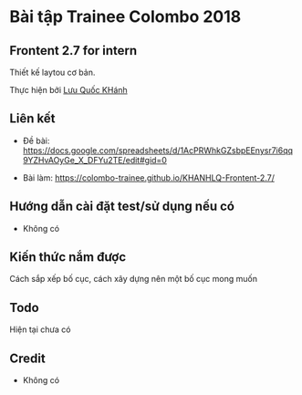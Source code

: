 
# Bài tập Trainee Colombo 2018

## Frontent 2.7 for intern



Thiết kế laytou cơ bản.

Thực hiện bởi [Lưu Quốc KHánh](https://github.com/kpmquockhanh)

## Liên kết

- Đề bài: https://docs.google.com/spreadsheets/d/1AcPRWhkGZsbpEEnysr7i6qq9YZHvAOyGe_X_DFYu2TE/edit#gid=0

- Bài làm: https://colombo-trainee.github.io/KHANHLQ-Frontent-2.7/

## Hướng dẫn cài đặt test/sử dụng nếu có

- Không có

## Kiến thức nắm được

Cách sắp xếp bố cục, cách xây dựng nên một bố cục mong muốn

## Todo

Hiện tại chưa có

## Credit

- Không có
